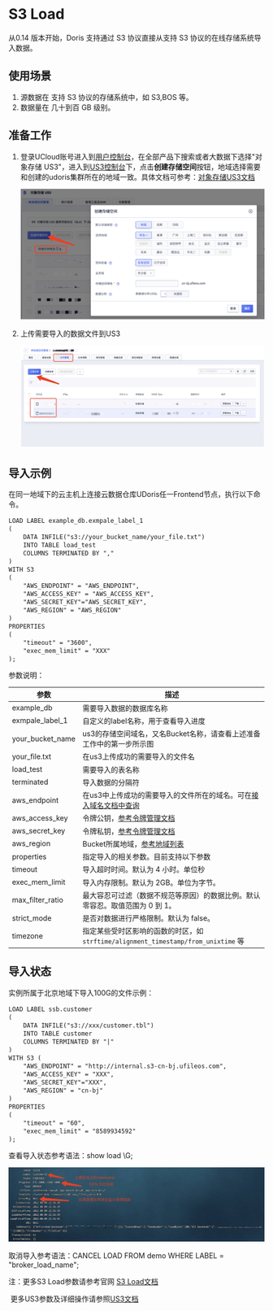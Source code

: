 # S3 Load

从0.14 版本开始，Doris 支持通过 S3 协议直接从支持 S3 协议的在线存储系统导入数据。

## 使用场景

1. 源数据在 支持 S3 协议的存储系统中，如 S3,BOS 等。
2. 数据量在 几十到百 GB 级别。

## 准备工作

1. 登录UCloud账号进入到[用户控制台](https://passport.ucloud.cn/#login)，在全部产品下搜索或者大数据下选择"对象存储 US3"，进入到[US3控制台](https://console.ucloud.cn/ufile/ufile)下，点击**创建存储空间**按钮，地域选择需要和创建的udoris集群所在的地域一致。具体文档可参考：[对象存储US3文档](https://docs.ucloud.cn/ufile/README)

   ![image-20220808193619178](../images/us3-create.png)

2. 上传需要导入的数据文件到US3

   ![image-20220808194109034](../images/us3-upload.png)

## 导入示例

在同一地域下的云主机上连接云数据仓库UDoris任一Frontend节点，执行以下命令。

    LOAD LABEL example_db.exmpale_label_1
    (
        DATA INFILE("s3://your_bucket_name/your_file.txt")
        INTO TABLE load_test
        COLUMNS TERMINATED BY ","
    )
    WITH S3
    (
        "AWS_ENDPOINT" = "AWS_ENDPOINT",
        "AWS_ACCESS_KEY" = "AWS_ACCESS_KEY",
        "AWS_SECRET_KEY"="AWS_SECRET_KEY",
        "AWS_REGION" = "AWS_REGION"
    )
    PROPERTIES
    (
        "timeout" = "3600",
        "exec_mem_limit" = "XXX"
    );

参数说明：

| 参数             | 描述                                                         |
| ---------------- | ------------------------------------------------------------ |
| example_db       | 需要导入数据的数据库名称                                     |
| exmpale_label_1  | 自定义的label名称，用于查看导入进度                          |
| your_bucket_name | us3的存储空间域名，又名Bucket名称，请查看上述准备工作中的第一步所示图 |
| your_file.txt    | 在us3上传成功的需要导入的文件名                              |
| load_test        | 需要导入的表名称                                             |
| terminated       | 导入数据的分隔符                                             |
| aws_endpoint     | 在us3中上传成功的需要导入的文件所在的域名。可在[接入域名文档中查询](https://docs.ucloud.cn/ufile/s3/s3_introduction) |
| aws_access_key   | 令牌公钥，[参考令牌管理文档](https://docs.ucloud.cn/ufile/guide/token) |
| aws_secret_key   | 令牌私钥，[参考令牌管理文档](https://docs.ucloud.cn/ufile/guide/token) |
| aws_region       | Bucket所属地域，[参考地域列表](https://docs.ucloud.cn/api/summary/regionlist) |
| properties       | 指定导入的相关参数。目前支持以下参数                         |
| timeout          | 导入超时时间。默认为 4 小时。单位秒                          |
| exec_mem_limit   | 导入内存限制。默认为 2GB。单位为字节。                       |
| max_filter_ratio | 最大容忍可过滤（数据不规范等原因）的数据比例。默认零容忍。取值范围为 0 到 1。 |
| strict_mode      | 是否对数据进行严格限制。默认为 false。                       |
| timezone         | 指定某些受时区影响的函数的时区，如 `strftime/alignment_timestamp/from_unixtime` 等 |

## 导入状态

实例所属于北京地域下导入100G的文件示例：

```
LOAD LABEL ssb.customer
(
    DATA INFILE("s3://xxx/customer.tbl")
    INTO TABLE customer
    COLUMNS TERMINATED BY "|"
)
WITH S3 (
    "AWS_ENDPOINT" = "http://internal.s3-cn-bj.ufileos.com",
    "AWS_ACCESS_KEY" = "XXX",
    "AWS_SECRET_KEY"="XXX",
    "AWS_REGION" = "cn-bj"
)
PROPERTIES
(
    "timeout" = "60",
    "exec_mem_limit" = "8589934592"
);
```

查看导入状态参考语法：show load \G;

![image-20220808205204019](../images/s3-show.png)

取消导入参考语法：CANCEL LOAD FROM demo WHERE LABEL = "broker_load_name";



注：更多S3 Load参数请参考官网 [S3 Load文档](https://doris.apache.org/zh-CN/docs/data-operate/import/import-way/s3-load-manual)

​		更多US3参数及详细操作请参照[US3文档](https://docs.ucloud.cn/ufile/README)

